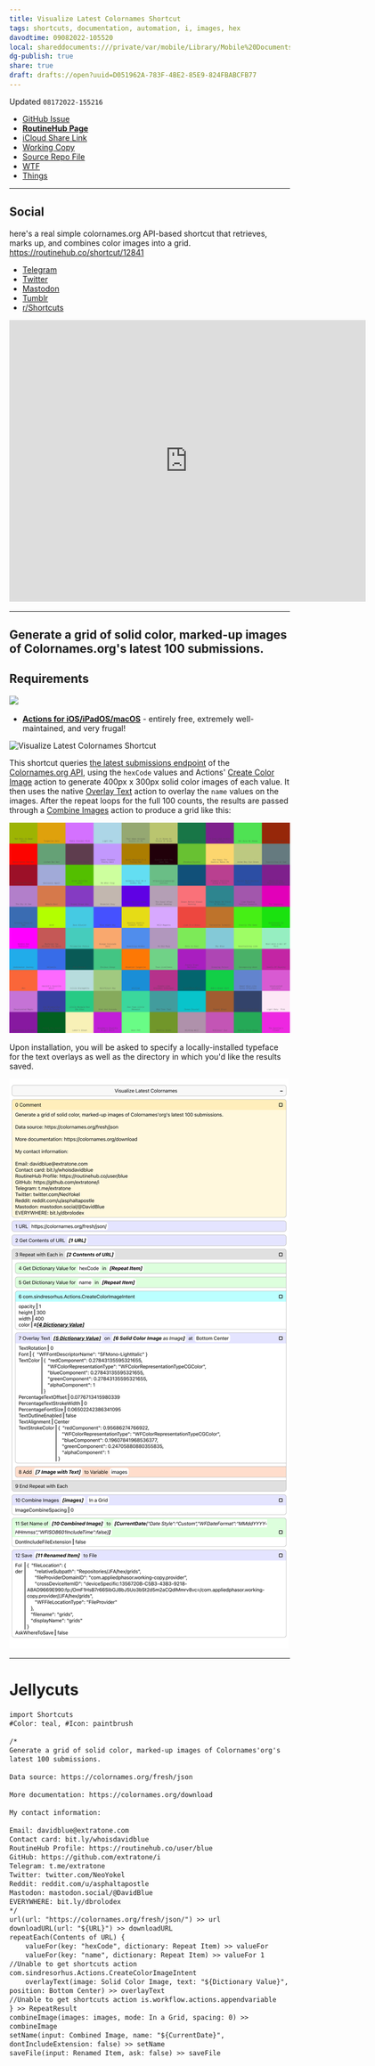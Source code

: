 ```yaml
---
title: Visualize Latest Colornames Shortcut
tags: shortcuts, documentation, automation, i, images, hex
davodtime: 09082022-105520
local: shareddocuments:///private/var/mobile/Library/Mobile%20Documents/iCloud~md~obsidian/Documents/OBSHIDDIAN/drafts/D051962A-783F-4BE2-85E9-824FBABCFB77.md
dg-publish: true
share: true
draft: drafts://open?uuid=D051962A-783F-4BE2-85E9-824FBABCFB77
---
```

Updated `08172022-155216`

- [GitHub Issue](https://github.com/extratone/i/issues/244)
- [**RoutineHub Page**](https://routinehub.co/shortcut/12841)
- [iCloud Share Link](https://www.icloud.com/shortcuts/ae28db3e488f40c9abc00685463acaf3)
- [Working Copy](working-copy://open?repo=i&path=shortcuts&mode=content)
- [Source Repo File](https://github.com/extratone/i/blob/main/shortcuts/VisualizeLatestColornames.shortcut)
- [WTF](https://davidblue.wtf/drafts/D051962A-783F-4BE2-85E9-824FBABCFB77.html)
- [Things](things:///show?id=S1iTyNjzoA1eTMjUdxiGGm)

---

## Social

here's a real simple colornames.org API-based shortcut that retrieves, marks up, and combines color images into a grid. https://routinehub.co/shortcut/12841

<script async="" src="https://telegram.org/js/telegram-widget.js?1" data-telegram-post="extratone/12571" data-width="100%"></script>

- [Telegram](https://t.me/extratone/12571)
- [Twitter](https://twitter.com/NeoYokel/status/1559991515765686274)
- [Mastodon](https://mastodon.social/@DavidBlue/108839959347913587)
- [Tumblr](https://www.tumblr.com/blog/view/asphaltapostle/692863602968952832)
- [r/Shortcuts](https://reddit.com/r/shortcuts/comments/wqyhjv/visualize_latest_colornames_routinehub/)

<iframe id="reddit-embed" src="https://www.redditmedia.com/r/shortcuts/comments/wqyhjv/visualize_latest_colornames_routinehub/ikp92u4/?depth=1&amp;showmore=false&amp;embed=true&amp;showmedia=false" sandbox="allow-scripts allow-same-origin allow-popups" style="border: none;" height="506" width="640" scrolling="no"></iframe>

---

## Generate a grid of solid color, marked-up images of Colornames.org's latest 100 submissions.

## Requirements 

<img src="https://github.com/extratone/Actions/raw/main/Shared/Assets.xcassets/AppIcon.appiconset/icon_512x512%402x.png" width="30%"></img>

- [**Actions for iOS/iPadOS/macOS**](https://apps.apple.com/us/app/actions/id1586435171) - entirely free, extremely well-maintained, and very frugal! 

![Visualize Latest Colornames Shortcut](https://i.snap.as/JUK99jQj.png)

This shortcut queries [the latest submissions endpoint](https://colornames.org/fresh/json) of the [Colornames.org API](https://colornames.org/download), using the `hexCode` values and Actions' [Create Color Image](https://github.com/sindresorhus/Actions/blob/main/Shared/Actions/CreateColorImage.swift) action to generate 400px x 300px solid color images of each value. It then uses the native [Overlay Text](https://matthewcassinelli.com/actions/overlay-text/) action to overlay the `name` values on the images. After the repeat loops for the full 100 counts, the results are passed through a [Combine Images](https://matthewcassinelli.com/actions/combine-images/) action to produce a grid like this:

![Visualize Latest Colornames Example Output](https://github.com/extratone/hex/raw/main/grids/08162022-111306.png)

Upon installation, you will be asked to specify a locally-installed typeface for the text overlays as well as the directory in which you'd like the results saved.

![Visualize Latest Colornames Source](https://github.com/extratone/i/raw/main/shortcuts/source/VisualizeLatestColornames.PNG)

---

# Jellycuts

```jelly
import Shortcuts
#Color: teal, #Icon: paintbrush

/*
Generate a grid of solid color, marked-up images of Colornames'org's latest 100 submissions.

Data source: https://colornames.org/fresh/json

More documentation: https://colornames.org/download

My contact information:

Email: davidblue@extratone.com
Contact card: bit.ly/whoisdavidblue
RoutineHub Profile: https://routinehub.co/user/blue
GitHub: https://github.com/extratone/i
Telegram: t.me/extratone
Twitter: twitter.com/NeoYokel
Reddit: reddit.com/u/asphaltapostle
Mastodon: mastodon.social/@DavidBlue
EVERYWHERE: bit.ly/dbrolodex
*/
url(url: "https://colornames.org/fresh/json/") >> url
downloadURL(url: "${URL}") >> downloadURL
repeatEach(Contents of URL) {
	valueFor(key: "hexCode", dictionary: Repeat Item) >> valueFor
	valueFor(key: "name", dictionary: Repeat Item) >> valueFor 1
//Unable to get shortcuts action com.sindresorhus.Actions.CreateColorImageIntent
	overlayText(image: Solid Color Image, text: "${Dictionary Value}", position: Bottom Center) >> overlayText
//Unable to get shortcuts action is.workflow.actions.appendvariable
} >> RepeatResult
combineImage(images: images, mode: In a Grid, spacing: 0) >> combineImage
setName(input: Combined Image, name: "${CurrentDate}", dontIncludeExtension: false) >> setName
saveFile(input: Renamed Item, ask: false) >> saveFile
```